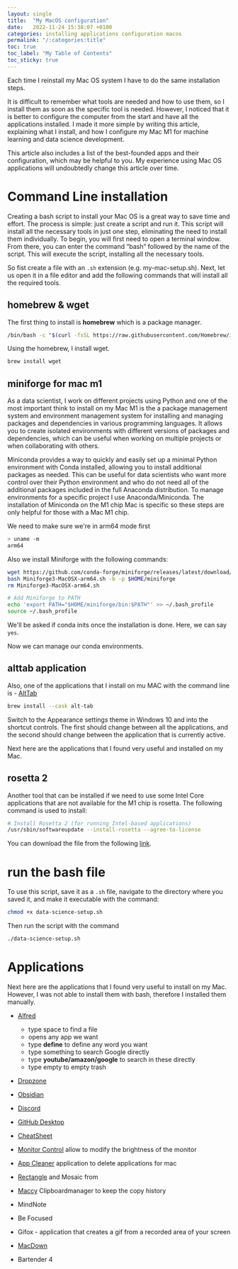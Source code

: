 ```yaml
---
layout: single
title:  "My MacOS configuration"
date:   2022-11-24 15:38:07 +0100
categories: installing applications configuration macos
permalink: "/:categories:title"
toc: true
toc_label: "My Table of Contents"
toc_sticky: true
---
```


Each time I reinstall my Mac OS system I have to do the same installation steps.

It is difficult to remember what tools are needed and how to use them, so I install them as soon as the specific tool is needed. However, I noticed that it is better to configure the computer from the start and have all the applications installed. I made it more simple by writing this article, explaining what I install, and how I configure my Mac M1 for machine learning and data science development.

This article also includes a list of the best-founded apps and their configuration, which may be helpful to you. My experience using Mac OS applications will undoubtedly change this article over time.

# Command Line installation

Creating a bash script to install your Mac OS is a great way to save time and effort. The process is simple: just create a script and run it. This script will install all the necessary tools in just one step, eliminating the need to install them individually. To begin, you will first need to open a terminal window. From there, you can enter the command “bash” followed by the name of the script. This will execute the script, installing all the necessary tools.

So fist create a file with an `.sh` extension (e.g. my-mac-setup.sh). Next, let us open it in a file editor and add the following commands that will install all the required tools.

## homebrew & wget

The first thing to install is **homebrew** which is a package manager.

```bash
/bin/bash -c "$(curl -fsSL https://raw.githubusercontent.com/Homebrew/install/HEAD/install.sh)"
```


Using the homebrew, I install wget.
```bash
brew install wget
```
## miniforge for mac m1
As a data scientist, I work on different projects using Python and one of the most important think to install on my Mac M1 is the a package management system and environment management system for installing and managing packages and dependencies in various programming languages. It allows you to create isolated environments with different versions of packages and dependencies, which can be useful when working on multiple projects or when collaborating with others.

Miniconda provides a way to quickly and easily set up a minimal Python environment with Conda installed, allowing you to install additional packages as needed. This can be useful for data scientists who want more control over their Python environment and who do not need all of the additional packages included in the full Anaconda distribution. To manage environments for a specific project I use Anaconda/Miniconda. The installation of Miniconda on the M1 chip Mac is specific so these steps are only helpful for those with a Mac M1 chip.

We need to make sure we're in arm64 mode first
```bash
> uname -m  
arm64
```

Also we install Miniforge with the following commands:
```bash
wget https://github.com/conda-forge/miniforge/releases/latest/download/Miniforge3-MacOSX-arm64.sh
bash Miniforge3-MacOSX-arm64.sh -b -p $HOME/miniforge
rm Miniforge3-MacOSX-arm64.sh

# Add Miniforge to PATH
echo 'export PATH="$HOME/miniforge/bin:$PATH"' >> ~/.bash_profile
source ~/.bash_profile
```

We'll be asked if conda inits once the installation is done. Here, we can say `yes`.


Now we can manage our conda environments.

## alttab application
Also, one of the applications that I install on mu MAC with the command line is - [AltTab](https://alt-tab-macos.netlify.app/)

```bash
brew install --cask alt-tab
```
Switch to the Appearance settings theme in Windows 10 and into the shortcut controls. The first should change between all the applications, and the second should change between the application that is currently active.

Next here are the applications that I found very useful and installed on my Mac.

## rosetta 2
Another tool that can be installed if we need to use some Intel Core applications that are not available for the M1 chip is rosetta. The following command is used to install:

```bash
# Install Rosetta 2 (for running Intel-based applications)
/usr/sbin/softwareupdate --install-rosetta --agree-to-license
```

You can download the file from the following [link](mac_configuration.sh).

# run the bash file

To use this script, save it as a `.sh` file, navigate to the directory where you saved it, and make it executable with the command:

```bash
chmod +x data-science-setup.sh
```

Then run the script with the command

```bash
./data-science-setup.sh
```

# Applications
Next here are the applications that I found very useful to install on my Mac. However, I was not able to install them with bash, therefore I installed them manually.

- [Alfred](https://www.alfredapp.com/)
  - type space to find a file
  - opens any app we want
  - type **define** to define any word you want
  - type something to search Google directly
  - type **youtube/amazon/google** to search in these directly
  - type empty to empty trash

- [Dropzone](https://apps.apple.com/fr/app/dropzone-4/id1485052491?mt=12)

- [Obsidian](https://obsidian.md/)

- [Discord](https://discord.com/download)

- [GitHub Desktop](https://desktop.github.com/)
  
- [CheatSheet](https://www.mediaatelier.com/CheatSheet/)
 
- [Monitor Control](https://github.com/MonitorControl/MonitorControl) allow to modify the brightness of the monitor

-  [App Cleaner](https://freemacsoft.net/appcleaner/) application to delete applications for mac

-  [Rectangle](https://rectangleapp.com) and Mosaic from

-  [Maccy](https://maccy.app) Clipboardmanager to keep the copy history

-  MindNote

-  Be Focused

-  Gifox - application that creates a gif from a recorded area of your screen

-  [MacDown](https://macdown.uranusjr.com)

-  Bartender 4